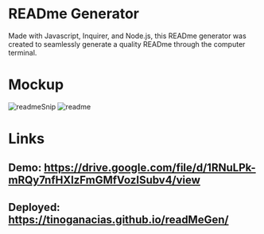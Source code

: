 # READme Generator

Made with Javascript, Inquirer, and Node.js, this READme generator was created to seamlessly generate a quality READme through the computer terminal.

# Mockup

![readmeSnip](https://user-images.githubusercontent.com/84544540/129463450-c2843ea7-b21c-4eba-a929-1949a4e0e4d1.png)
![readme](https://user-images.githubusercontent.com/84544540/129463457-518d4cc9-c07d-4e95-8a5e-f43769ffcbfc.PNG)

# Links

## Demo: https://drive.google.com/file/d/1RNuLPk-mRQy7nfHXIzFmGMfVozISubv4/view
## Deployed: https://tinoganacias.github.io/readMeGen/
